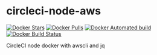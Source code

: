 # circleci-node-aws
[![Docker Stars](https://img.shields.io/docker/stars/onmap/circleci-node-aws.svg)]()
[![Docker Pulls](https://img.shields.io/docker/pulls/onmap/circleci-node-aws.svg)]()
[![Docker Automated build](https://img.shields.io/docker/automated/onmap/circleci-node-aws.svg)]()
[![Docker Build Status](https://img.shields.io/docker/build/onmap/circleci-node-aws.svg)]()

CircleCI node docker with awscli and jq
